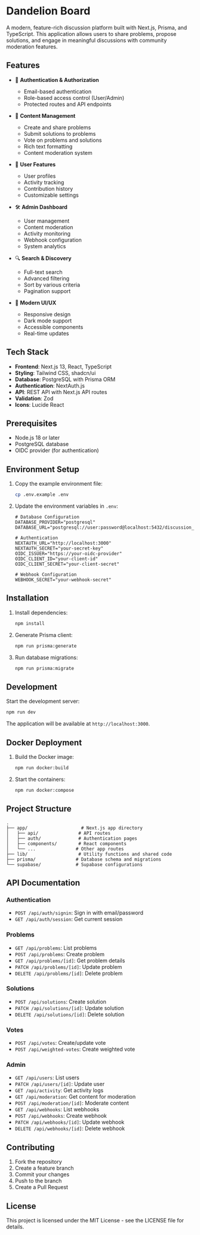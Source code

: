 # Dandelion Board

A modern, feature-rich discussion platform built with Next.js, Prisma, and TypeScript. This application allows users to share problems, propose solutions, and engage in meaningful discussions with community moderation features.

## Features

- 🔐 **Authentication & Authorization**
  - Email-based authentication
  - Role-based access control (User/Admin)
  - Protected routes and API endpoints

- 💬 **Content Management**
  - Create and share problems
  - Submit solutions to problems
  - Vote on problems and solutions
  - Rich text formatting
  - Content moderation system

- 👥 **User Features**
  - User profiles
  - Activity tracking
  - Contribution history
  - Customizable settings

- 🛠 **Admin Dashboard**
  - User management
  - Content moderation
  - Activity monitoring
  - Webhook configuration
  - System analytics

- 🔍 **Search & Discovery**
  - Full-text search
  - Advanced filtering
  - Sort by various criteria
  - Pagination support

- 🎨 **Modern UI/UX**
  - Responsive design
  - Dark mode support
  - Accessible components
  - Real-time updates

## Tech Stack

- **Frontend**: Next.js 13, React, TypeScript
- **Styling**: Tailwind CSS, shadcn/ui
- **Database**: PostgreSQL with Prisma ORM
- **Authentication**: NextAuth.js
- **API**: REST API with Next.js API routes
- **Validation**: Zod
- **Icons**: Lucide React

## Prerequisites

- Node.js 18 or later
- PostgreSQL database
- OIDC provider (for authentication)

## Environment Setup

1. Copy the example environment file:
   ```bash
   cp .env.example .env
   ```

2. Update the environment variables in `.env`:
   ```env
   # Database Configuration
   DATABASE_PROVIDER="postgresql"
   DATABASE_URL="postgresql://user:password@localhost:5432/discussion_board"

   # Authentication
   NEXTAUTH_URL="http://localhost:3000"
   NEXTAUTH_SECRET="your-secret-key"
   OIDC_ISSUER="https://your-oidc-provider"
   OIDC_CLIENT_ID="your-client-id"
   OIDC_CLIENT_SECRET="your-client-secret"

   # Webhook Configuration
   WEBHOOK_SECRET="your-webhook-secret"
   ```

## Installation

1. Install dependencies:
   ```bash
   npm install
   ```

2. Generate Prisma client:
   ```bash
   npm run prisma:generate
   ```

3. Run database migrations:
   ```bash
   npm run prisma:migrate
   ```

## Development

Start the development server:
```bash
npm run dev
```

The application will be available at `http://localhost:3000`.

## Docker Deployment

1. Build the Docker image:
   ```bash
   npm run docker:build
   ```

2. Start the containers:
   ```bash
   npm run docker:compose
   ```

## Project Structure

```
.
├── app/                    # Next.js app directory
│   ├── api/               # API routes
│   ├── auth/              # Authentication pages
│   ├── components/        # React components
│   └── ...               # Other app routes
├── lib/                   # Utility functions and shared code
├── prisma/               # Database schema and migrations
└── supabase/             # Supabase configurations
```

## API Documentation

### Authentication

- `POST /api/auth/signin`: Sign in with email/password
- `GET /api/auth/session`: Get current session

### Problems

- `GET /api/problems`: List problems
- `POST /api/problems`: Create problem
- `GET /api/problems/[id]`: Get problem details
- `PATCH /api/problems/[id]`: Update problem
- `DELETE /api/problems/[id]`: Delete problem

### Solutions

- `POST /api/solutions`: Create solution
- `PATCH /api/solutions/[id]`: Update solution
- `DELETE /api/solutions/[id]`: Delete solution

### Votes

- `POST /api/votes`: Create/update vote
- `POST /api/weighted-votes`: Create weighted vote

### Admin

- `GET /api/users`: List users
- `PATCH /api/users/[id]`: Update user
- `GET /api/activity`: Get activity logs
- `GET /api/moderation`: Get content for moderation
- `POST /api/moderation/[id]`: Moderate content
- `GET /api/webhooks`: List webhooks
- `POST /api/webhooks`: Create webhook
- `PATCH /api/webhooks/[id]`: Update webhook
- `DELETE /api/webhooks/[id]`: Delete webhook

## Contributing

1. Fork the repository
2. Create a feature branch
3. Commit your changes
4. Push to the branch
5. Create a Pull Request

## License

This project is licensed under the MIT License - see the LICENSE file for details.